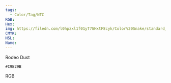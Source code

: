```yaml
---
tags:
  - Color/Tag/NTC
RGB:
Hex:
img: https://filedn.com/l0hpzxl1f01yT7GHxtF8cyk/Color%20Snake/standard_csv_to_svg//C9B29B.svg
CMYK:
HSL:
Name:
---
```

Rodeo Dust
```palette
#C9B29B
```
RGB
